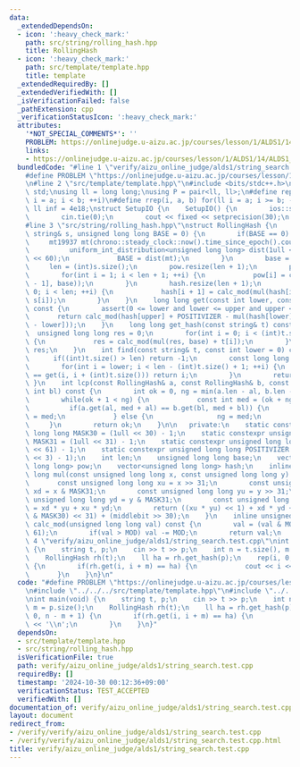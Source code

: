 ```yaml
---
data:
  _extendedDependsOn:
  - icon: ':heavy_check_mark:'
    path: src/string/rolling_hash.hpp
    title: RollingHash
  - icon: ':heavy_check_mark:'
    path: src/template/template.hpp
    title: template
  _extendedRequiredBy: []
  _extendedVerifiedWith: []
  _isVerificationFailed: false
  _pathExtension: cpp
  _verificationStatusIcon: ':heavy_check_mark:'
  attributes:
    '*NOT_SPECIAL_COMMENTS*': ''
    PROBLEM: https://onlinejudge.u-aizu.ac.jp/courses/lesson/1/ALDS1/14/ALDS1_14_B
    links:
    - https://onlinejudge.u-aizu.ac.jp/courses/lesson/1/ALDS1/14/ALDS1_14_B
  bundledCode: "#line 1 \"verify/aizu_online_judge/alds1/string_search.test.cpp\"\n\
    #define PROBLEM \"https://onlinejudge.u-aizu.ac.jp/courses/lesson/1/ALDS1/14/ALDS1_14_B\"\
    \n#line 2 \"src/template/template.hpp\"\n#include <bits/stdc++.h>\nusing namespace\
    \ std;\nusing ll = long long;\nusing P = pair<ll, ll>;\n#define rep(i, a, b) for(ll\
    \ i = a; i < b; ++i)\n#define rrep(i, a, b) for(ll i = a; i >= b; --i)\nconstexpr\
    \ ll inf = 4e18;\nstruct SetupIO {\n    SetupIO() {\n        ios::sync_with_stdio(0);\n\
    \        cin.tie(0);\n        cout << fixed << setprecision(30);\n    }\n} setup_io;\n\
    #line 3 \"src/string/rolling_hash.hpp\"\nstruct RollingHash {\n    RollingHash(const\
    \ string& s, unsigned long long BASE = 0) {\n        if(BASE == 0) {\n       \
    \     mt19937 mt(chrono::steady_clock::now().time_since_epoch().count());\n  \
    \          uniform_int_distribution<unsigned long long> dist(1ull << 10, 1ull\
    \ << 60);\n            BASE = dist(mt);\n        }\n        base = BASE;\n   \
    \     len = (int)s.size();\n        pow.resize(len + 1);\n        pow[0] = 1;\n\
    \        for(int i = 1; i < len + 1; ++i) {\n            pow[i] = calc_mod(mul(pow[i\
    \ - 1], base));\n        }\n        hash.resize(len + 1);\n        for(int i =\
    \ 0; i < len; ++i) {\n            hash[i + 1] = calc_mod(mul(hash[i], base) +\
    \ s[i]);\n        }\n    }\n    long long get(const int lower, const int upper)\
    \ const {\n        assert(0 <= lower and lower <= upper and upper <= len);\n \
    \       return calc_mod(hash[upper] + POSITIVIZER - mul(hash[lower], pow[upper\
    \ - lower]));\n    }\n    long long get_hash(const string& t) const {\n      \
    \  unsigned long long res = 0;\n        for(int i = 0; i < (int)t.size(); ++i)\
    \ {\n            res = calc_mod(mul(res, base) + t[i]);\n        }\n        return\
    \ res;\n    }\n    int find(const string& t, const int lower = 0) const {\n  \
    \      if((int)t.size() > len) return -1;\n        const long long ha = get_hash(t);\n\
    \        for(int i = lower; i < len - (int)t.size() + 1; ++i) {\n            if(ha\
    \ == get(i, i + (int)t.size())) return i;\n        }\n        return -1;\n   \
    \ }\n    int lcp(const RollingHash& a, const RollingHash& b, const int al, const\
    \ int bl) const {\n        int ok = 0, ng = min(a.len - al, b.len - bl) + 1;\n\
    \        while(ok + 1 < ng) {\n            const int med = (ok + ng) / 2;\n  \
    \          if(a.get(al, med + al) == b.get(bl, med + bl)) {\n                ok\
    \ = med;\n            } else {\n                ng = med;\n            }\n   \
    \     }\n        return ok;\n    }\n\n   private:\n    static constexpr unsigned\
    \ long long MASK30 = (1ull << 30) - 1;\n    static constexpr unsigned long long\
    \ MASK31 = (1ull << 31) - 1;\n    static constexpr unsigned long long MOD = (1ull\
    \ << 61) - 1;\n    static constexpr unsigned long long POSITIVIZER = MOD * ((1ull\
    \ << 3) - 1);\n    int len;\n    unsigned long long base;\n    vector<unsigned\
    \ long long> pow;\n    vector<unsigned long long> hash;\n    inline unsigned long\
    \ long mul(const unsigned long long x, const unsigned long long y) const {\n \
    \       const unsigned long long xu = x >> 31;\n        const unsigned long long\
    \ xd = x & MASK31;\n        const unsigned long long yu = y >> 31;\n        const\
    \ unsigned long long yd = y & MASK31;\n        const unsigned long long middlebit\
    \ = xd * yu + xu * yd;\n        return ((xu * yu) << 1) + xd * yd + ((middlebit\
    \ & MASK30) << 31) + (middlebit >> 30);\n    }\n    inline unsigned long long\
    \ calc_mod(unsigned long long val) const {\n        val = (val & MOD) + (val >>\
    \ 61);\n        if(val > MOD) val -= MOD;\n        return val;\n    }\n};\n#line\
    \ 4 \"verify/aizu_online_judge/alds1/string_search.test.cpp\"\nint main(void)\
    \ {\n    string t, p;\n    cin >> t >> p;\n    int n = t.size(), m = p.size();\n\
    \    RollingHash rh(t);\n    ll ha = rh.get_hash(p);\n    rep(i, 0, n - m + 1)\
    \ {\n        if(rh.get(i, i + m) == ha) {\n            cout << i << '\\n';\n \
    \       }\n    }\n}\n"
  code: "#define PROBLEM \"https://onlinejudge.u-aizu.ac.jp/courses/lesson/1/ALDS1/14/ALDS1_14_B\"\
    \n#include \"../../../src/template/template.hpp\"\n#include \"../../../src/string/rolling_hash.hpp\"\
    \nint main(void) {\n    string t, p;\n    cin >> t >> p;\n    int n = t.size(),\
    \ m = p.size();\n    RollingHash rh(t);\n    ll ha = rh.get_hash(p);\n    rep(i,\
    \ 0, n - m + 1) {\n        if(rh.get(i, i + m) == ha) {\n            cout << i\
    \ << '\\n';\n        }\n    }\n}"
  dependsOn:
  - src/template/template.hpp
  - src/string/rolling_hash.hpp
  isVerificationFile: true
  path: verify/aizu_online_judge/alds1/string_search.test.cpp
  requiredBy: []
  timestamp: '2024-10-30 00:12:36+09:00'
  verificationStatus: TEST_ACCEPTED
  verifiedWith: []
documentation_of: verify/aizu_online_judge/alds1/string_search.test.cpp
layout: document
redirect_from:
- /verify/verify/aizu_online_judge/alds1/string_search.test.cpp
- /verify/verify/aizu_online_judge/alds1/string_search.test.cpp.html
title: verify/aizu_online_judge/alds1/string_search.test.cpp
---
```

